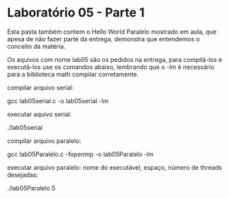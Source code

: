 # Laboratório 05 - Parte 1

Esta pasta também contem o Hello World Paralelo mostrado em aula, que apesa de não fazer parte da entrega, demonstra que entendemos o conceito da matéria.

Os aquivos com nome lab05 são os pedidos na entrega, para compilá-los e executá-los use os comandos abaixo, lembrando que o -lm é necessário para a biblioteca math compilar corretamente.


compilar arquivo serial: 

gcc lab05serial.c -o lab05serial -lm

executar aquivo serial:

./lab05serial

compilar arquivo paralelo:

gcc lab05Paralelo.c -fopenmp -o lab05Paralelo -lm

executar arquivo paralelo: nome do executável, espaço, número de threads desejadas:

./lab05Paralelo 5


